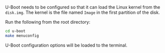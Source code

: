 U-Boot needs to be configured so that it can load the Linux kernel from the `disk.img`. The kernel is the file named `Image` in the first partition of the disk.

Run the following from the root directory:
``` bash
cd u-boot
make menuconfig
```
U-Boot configuration options will be loaded to the terminal.
